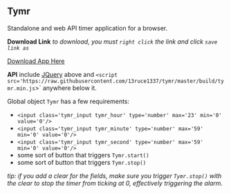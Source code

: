 Tymr
-
Standalone and web API timer application for a browser.

<strong>Download Link</strong>
*to download, you must `right click` the link and click `save link as`*

<a href='http://trevor.epihedron.com/tymr' target='_blank'>Download App Here</a>

<strong>API</strong>
include [JQuery](http://jquery.com/) above and `<script src='https://raw.githubusercontent.com/13ruce1337/tymr/master/build/tymr.min.js`></script>` anywhere below it.

Global object `Tymr` has a few requirements:

- `<input class='tymr_input tymr_hour' type='number' max='23' min='0' value='0'/>` 
- `<input class='tymr_input tymr_minute' type='number' max='59' min='0' value='0'/>` 
- `<input class='tymr_input tymr_second' type='number' max='59' min='0' value='0'/>` 
- some sort of button that triggers `Tymr.start()`
- some sort of button that triggers `Tymr.stop()`

*tip: if you add a clear for the fields, make sure you trigger `Tymr.stop()` with the clear to stop the timer from ticking at 0, effectively triggering the alarm.*
